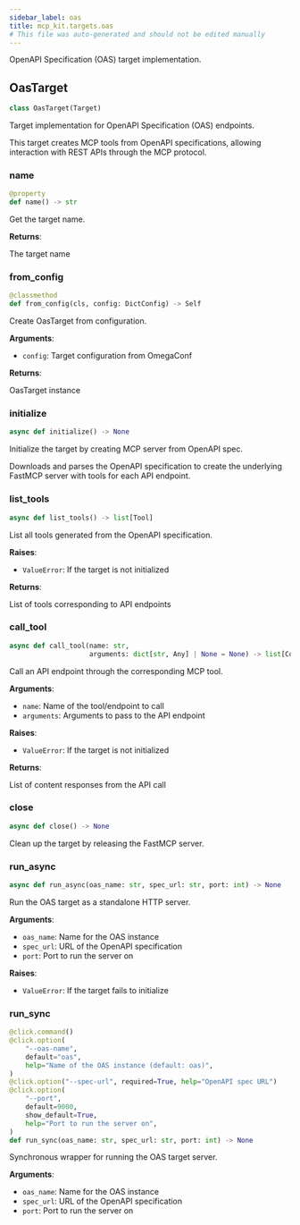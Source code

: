 ```yaml
---
sidebar_label: oas
title: mcp_kit.targets.oas
# This file was auto-generated and should not be edited manually
---
```


OpenAPI Specification (OAS) target implementation.

## OasTarget

```python
class OasTarget(Target)
```

Target implementation for OpenAPI Specification (OAS) endpoints.

This target creates MCP tools from OpenAPI specifications, allowing
interaction with REST APIs through the MCP protocol.

### name

```python
@property
def name() -> str
```

Get the target name.

**Returns**:

The target name

### from\_config

```python
@classmethod
def from_config(cls, config: DictConfig) -> Self
```

Create OasTarget from configuration.

**Arguments**:

- `config`: Target configuration from OmegaConf

**Returns**:

OasTarget instance

### initialize

```python
async def initialize() -> None
```

Initialize the target by creating MCP server from OpenAPI spec.

Downloads and parses the OpenAPI specification to create the underlying
FastMCP server with tools for each API endpoint.

### list\_tools

```python
async def list_tools() -> list[Tool]
```

List all tools generated from the OpenAPI specification.

**Raises**:

- `ValueError`: If the target is not initialized

**Returns**:

List of tools corresponding to API endpoints

### call\_tool

```python
async def call_tool(name: str,
                    arguments: dict[str, Any] | None = None) -> list[Content]
```

Call an API endpoint through the corresponding MCP tool.

**Arguments**:

- `name`: Name of the tool/endpoint to call
- `arguments`: Arguments to pass to the API endpoint

**Raises**:

- `ValueError`: If the target is not initialized

**Returns**:

List of content responses from the API call

### close

```python
async def close() -> None
```

Clean up the target by releasing the FastMCP server.

### run\_async

```python
async def run_async(oas_name: str, spec_url: str, port: int) -> None
```

Run the OAS target as a standalone HTTP server.

**Arguments**:

- `oas_name`: Name for the OAS instance
- `spec_url`: URL of the OpenAPI specification
- `port`: Port to run the server on

**Raises**:

- `ValueError`: If the target fails to initialize

### run\_sync

```python
@click.command()
@click.option(
    "--oas-name",
    default="oas",
    help="Name of the OAS instance (default: oas)",
)
@click.option("--spec-url", required=True, help="OpenAPI spec URL")
@click.option(
    "--port",
    default=9000,
    show_default=True,
    help="Port to run the server on",
)
def run_sync(oas_name: str, spec_url: str, port: int) -> None
```

Synchronous wrapper for running the OAS target server.

**Arguments**:

- `oas_name`: Name for the OAS instance
- `spec_url`: URL of the OpenAPI specification
- `port`: Port to run the server on


